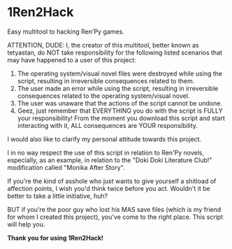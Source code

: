 # 1Ren2Hack
 Easy multitool to hacking Ren'Py games.

ATTENTION, DUDE: I, the creator of this multitool, better known as tetyastan, do NOT take responsibility for the following listed scenarios that may have happened to a user of this project:

1. The operating system/visual novel files were destroyed while using the script, resulting in irreversible consequences related to them.
2. The user made an error while using the script, resulting in irreversible consequences related to the operating system/visual novel.
3. The user was unaware that the actions of the script cannot be undone.
4. Geez, just remember that EVERYTHING you do with the script is FULLY your responsibility! From the moment you download this script and start interacting with it, ALL consequences are YOUR responsibility.

I would also like to clarify my personal attitude towards this project.

I in no way respect the use of this script in relation to Ren'Py novels, especially, as an example, in relation to the "Doki Doki Literature Club!" modification called "Monika After Story".

If you're the kind of asshole who just wants to give yourself a shitload of affection points, I wish you'd think twice before you act. Wouldn't it be better to take a little initiative, huh?

BUT if you're the poor guy who lost his MAS save files (which is my friend for whom I created this project), you've come to the right place. This script will help you.

**Thank you for using 1Ren2Hack!**
